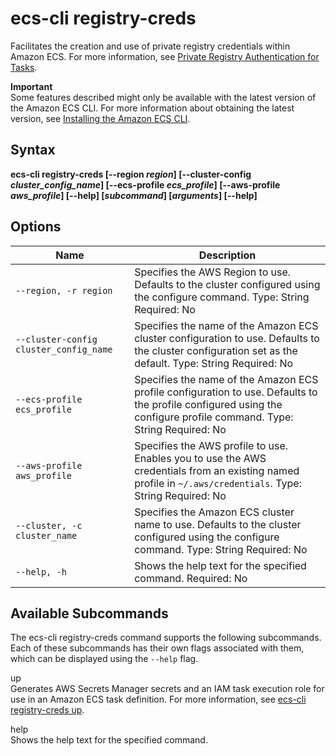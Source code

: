 # ecs\-cli registry\-creds<a name="cmd-ecs-cli-registry-creds"></a>

Facilitates the creation and use of private registry credentials within Amazon ECS\. For more information, see [Private Registry Authentication for Tasks](private-auth.md)\.

**Important**  
Some features described might only be available with the latest version of the Amazon ECS CLI\. For more information about obtaining the latest version, see [Installing the Amazon ECS CLI](ECS_CLI_installation.md)\.

## Syntax<a name="cmd-ecs-cli-registry-creds-syntax"></a>

**ecs\-cli registry\-creds \[\-\-region *region*\] \[\-\-cluster\-config *cluster\_config\_name*\] \[\-\-ecs\-profile *ecs\_profile*\] \[\-\-aws\-profile *aws\_profile*\] \[\-\-help\] \[*subcommand*\] \[*arguments*\] \[\-\-help\]**

## Options<a name="cmd-ecs-cli-registry-creds-options"></a>


| Name | Description | 
| --- | --- | 
|  `--region, -r region`  |  Specifies the AWS Region to use\. Defaults to the cluster configured using the configure command\. Type: String Required: No  | 
|  `--cluster-config cluster_config_name`  |  Specifies the name of the Amazon ECS cluster configuration to use\. Defaults to the cluster configuration set as the default\. Type: String Required: No  | 
|  `--ecs-profile ecs_profile`  |  Specifies the name of the Amazon ECS profile configuration to use\. Defaults to the profile configured using the configure profile command\. Type: String Required: No  | 
|  `--aws-profile aws_profile`  |  Specifies the AWS profile to use\. Enables you to use the AWS credentials from an existing named profile in `~/.aws/credentials`\. Type: String Required: No  | 
|  `--cluster, -c cluster_name`  |  Specifies the Amazon ECS cluster name to use\. Defaults to the cluster configured using the configure command\. Type: String Required: No  | 
|  `--help, -h`  |  Shows the help text for the specified command\. Required: No  | 

## Available Subcommands<a name="cmd-ecs-cli-registry-creds-subcommands"></a>

The ecs\-cli registry\-creds command supports the following subcommands\. Each of these subcommands has their own flags associated with them, which can be displayed using the `--help` flag\.

up  
Generates AWS Secrets Manager secrets and an IAM task execution role for use in an Amazon ECS task definition\. For more information, see [ecs\-cli registry\-creds up](cmd-ecs-cli-registry-creds-up.md)\.

help  
Shows the help text for the specified command\.